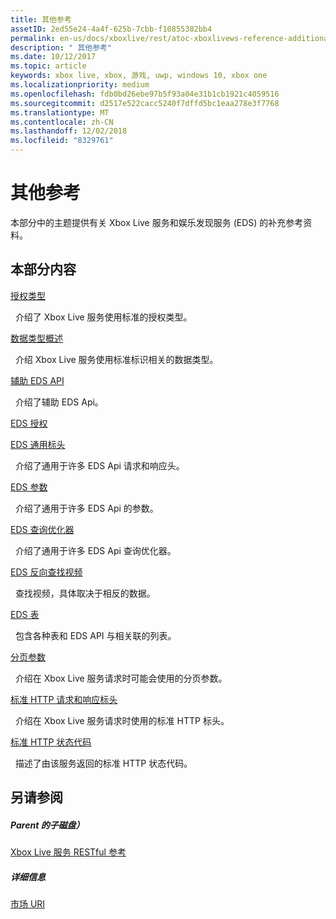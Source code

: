 ```yaml
---
title: 其他参考
assetID: 2ed55e24-4a4f-625b-7cbb-f10855382bb4
permalink: en-us/docs/xboxlive/rest/atoc-xboxlivews-reference-additional.html
description: " 其他参考"
ms.date: 10/12/2017
ms.topic: article
keywords: xbox live, xbox, 游戏, uwp, windows 10, xbox one
ms.localizationpriority: medium
ms.openlocfilehash: fdb0bd26ebe97b5f93a04e31b1cb1921c4059516
ms.sourcegitcommit: d2517e522cacc5240f7dffd5bc1eaa278e3f7768
ms.translationtype: MT
ms.contentlocale: zh-CN
ms.lasthandoff: 12/02/2018
ms.locfileid: "8329761"
---
```

# <a name="additional-reference"></a>其他参考

本部分中的主题提供有关 Xbox Live 服务和娱乐发现服务 (EDS) 的补充参考资料。

<a id="ID4EZ"></a>


## <a name="in-this-section"></a>本部分内容

[授权类型](authorizationtypes.md)

&nbsp;&nbsp;介绍了 Xbox Live 服务使用标准的授权类型。

[数据类型概述](datatypeoverview.md)

&nbsp;&nbsp;介绍 Xbox Live 服务使用标准标识相关的数据类型。

[辅助 EDS API](eds-apis.md)

&nbsp;&nbsp;介绍了辅助 EDS Api。

[EDS 授权](edsauthorization.md)

[EDS 通用标头](edscommonheaders.md)

&nbsp;&nbsp;介绍了通用于许多 EDS Api 请求和响应头。

[EDS 参数](edsparameters.md)

&nbsp;&nbsp;介绍了通用于许多 EDS Api 的参数。

[EDS 查询优化器](edsqueryrefiners.md)

&nbsp;&nbsp;介绍了通用于许多 EDS Api 查询优化器。

[EDS 反向查找视频](edsreverselookup.md)

&nbsp;&nbsp;查找视频，具体取决于相反的数据。

[EDS 表](edstables.md)

&nbsp;&nbsp;包含各种表和 EDS API 与相关联的列表。

[分页参数](pagingparameters.md)

&nbsp;&nbsp;介绍在 Xbox Live 服务请求时可能会使用的分页参数。

[标准 HTTP 请求和响应标头](httpstandardheaders.md)

&nbsp;&nbsp;介绍在 Xbox Live 服务请求时使用的标准 HTTP 标头。

[标准 HTTP 状态代码](httpstatuscodes.md)

&nbsp;&nbsp;描述了由该服务返回的标准 HTTP 状态代码。

<a id="ID4ECC"></a>


## <a name="see-also"></a>另请参阅

<a id="ID4EEC"></a>


##### <a name="parent"></a>Parent 的子磁盘）

 [Xbox Live 服务 RESTful 参考](../atoc-xboxlivews-reference.md)


<a id="ID4EOC"></a>


##### <a name="further-information"></a>详细信息

 [市场 URI](../uri/marketplace/atoc-reference-marketplace.md)
